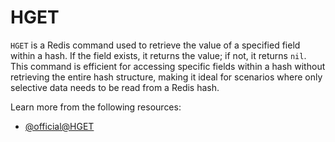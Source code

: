 # HGET

`HGET` is a Redis command used to retrieve the value of a specified field within a hash. If the field exists, it returns the value; if not, it returns `nil`. This command is efficient for accessing specific fields within a hash without retrieving the entire hash structure, making it ideal for scenarios where only selective data needs to be read from a Redis hash.

Learn more from the following resources:

- [@official@HGET](https://redis.io/docs/latest/commands/hget/)